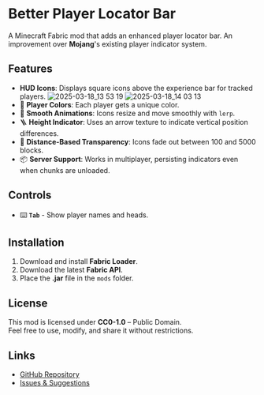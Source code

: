 # Better Player Locator Bar

A Minecraft Fabric mod that adds an enhanced player locator bar.
An improvement over **Mojang**'s existing player indicator system.

## Features
- **HUD Icons**: Displays square icons above the experience bar for tracked players.
![2025-03-18_13 53 19](https://github.com/user-attachments/assets/599ca07e-bb5e-460b-ae48-98b192591397)
![2025-03-18_14 03 13](https://github.com/user-attachments/assets/294faad0-510e-489d-98bb-efdfe58d3bb7)
- 🌈 **Player Colors**: Each player gets a unique color.
- 💫 **Smooth Animations**: Icons resize and move smoothly with `lerp`.
- 🪜 **Height Indicator**: Uses an arrow texture to indicate vertical position differences.
- 📏 **Distance-Based Transparency**: Icons fade out between 100 and 5000 blocks.
- 📦 **Server Support**: Works in multiplayer, persisting indicators even when chunks are unloaded.

## Controls
- ⌨️ **`Tab`** - Show player names and heads.

## Installation
1. Download and install **Fabric Loader**.
2. Download the latest **Fabric API**.
3. Place the **.jar** file in the `mods` folder.

## License
This mod is licensed under **CC0-1.0** – Public Domain.  
Feel free to use, modify, and share it without restrictions.

## Links
- [GitHub Repository](https://github.com/bichal/BetterPlayerLocatorBar)  
- [Issues & Suggestions](https://github.com/bichal/BetterPlayerLocatorBar/issues) 
